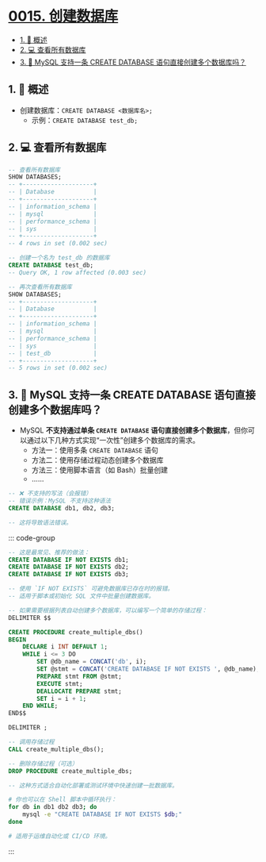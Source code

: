 # [0015. 创建数据库](https://github.com/Tdahuyou/TNotes.sql/tree/main/notes/0015.%20%E5%88%9B%E5%BB%BA%E6%95%B0%E6%8D%AE%E5%BA%93)

<!-- region:toc -->

- [1. 📝 概述](#1--概述)
- [2. 💻 查看所有数据库](#2--查看所有数据库)
- [3. 🤔 MySQL 支持一条 CREATE DATABASE 语句直接创建多个数据库吗？](#3--mysql-支持一条-create-database-语句直接创建多个数据库吗)

<!-- endregion:toc -->

## 1. 📝 概述

- 创建数据库：`CREATE DATABASE <数据库名>;`
  - 示例：`CREATE DATABASE test_db;`

## 2. 💻 查看所有数据库

```sql {26}
-- 查看所有数据库
SHOW DATABASES;
-- +--------------------+
-- | Database           |
-- +--------------------+
-- | information_schema |
-- | mysql              |
-- | performance_schema |
-- | sys                |
-- +--------------------+
-- 4 rows in set (0.002 sec)

-- 创建一个名为 test_db 的数据库
CREATE DATABASE test_db;
-- Query OK, 1 row affected (0.003 sec)

-- 再次查看所有数据库
SHOW DATABASES;
-- +--------------------+
-- | Database           |
-- +--------------------+
-- | information_schema |
-- | mysql              |
-- | performance_schema |
-- | sys                |
-- | test_db            |
-- +--------------------+
-- 5 rows in set (0.002 sec)
```

## 3. 🤔 MySQL 支持一条 CREATE DATABASE 语句直接创建多个数据库吗？

- MySQL **不支持通过单条 `CREATE DATABASE` 语句直接创建多个数据库**，但你可以通过以下几种方式实现“一次性”创建多个数据库的需求。
  - 方法一：使用多条 `CREATE DATABASE` 语句
  - 方法二：使用存储过程动态创建多个数据库
  - 方法三：使用脚本语言（如 Bash）批量创建
  - ……

```sql
-- ❌ 不支持的写法（会报错）
-- 错误示例：MySQL 不支持这种语法
CREATE DATABASE db1, db2, db3;

-- 这将导致语法错误。
```

::: code-group

```sql [1]
-- 这是最常见、推荐的做法：
CREATE DATABASE IF NOT EXISTS db1;
CREATE DATABASE IF NOT EXISTS db2;
CREATE DATABASE IF NOT EXISTS db3;

-- 使用 `IF NOT EXISTS` 可避免数据库已存在时的报错。
-- 适用于脚本或初始化 SQL 文件中批量创建数据库。
```

```sql [2]
-- 如果需要根据列表自动创建多个数据库，可以编写一个简单的存储过程：
DELIMITER $$

CREATE PROCEDURE create_multiple_dbs()
BEGIN
    DECLARE i INT DEFAULT 1;
    WHILE i <= 3 DO
        SET @db_name = CONCAT('db', i);
        SET @stmt = CONCAT('CREATE DATABASE IF NOT EXISTS ', @db_name);
        PREPARE stmt FROM @stmt;
        EXECUTE stmt;
        DEALLOCATE PREPARE stmt;
        SET i = i + 1;
    END WHILE;
END$$

DELIMITER ;

-- 调用存储过程
CALL create_multiple_dbs();

-- 删除存储过程（可选）
DROP PROCEDURE create_multiple_dbs;

-- 这种方式适合自动化部署或测试环境中快速创建一批数据库。
```

```bash [3]
# 你也可以在 Shell 脚本中循环执行：
for db in db1 db2 db3; do
    mysql -e "CREATE DATABASE IF NOT EXISTS $db;"
done

# 适用于运维自动化或 CI/CD 环境。
```

:::
